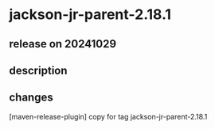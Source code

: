# jackson-jr-parent-2.18.1

## release on 20241029
## description
## changes
[maven-release-plugin] copy for tag jackson-jr-parent-2.18.1


